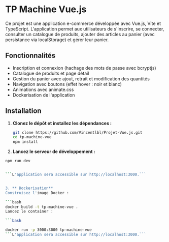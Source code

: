 # TP Machine Vue.js

Ce projet est une application e-commerce développée avec Vue.js, Vite et TypeScript. L'application permet aux utilisateurs de s'inscrire, se connecter, consulter un catalogue de produits, ajouter des articles au panier (avec persistance via localStorage) et gérer leur panier.

## Fonctionnalités

- Inscription et connexion (hachage des mots de passe avec bcryptjs)
- Catalogue de produits et page détail
- Gestion du panier avec ajout, retrait et modification des quantités
- Navigation avec boutons (effet hover : noir et blanc)
- Animations avec animate.css
- Dockerisation de l'application

## Installation

1. **Clonez le dépôt et installez les dépendances :**
   ```bash
   git clone https://github.com/Vincentlbl/Projet-Vue.js.git
   cd tp-machine-vue
   npm install

2. **Lancez le serveur de développement :**
```bash
npm run dev


```L'application sera accessible sur http://localhost:3000.```


3. ** Dockerisation**
Construisez l'image Docker :

```bash
docker build -t tp-machine-vue .
Lancez le container :

```bash

docker run -p 3000:3000 tp-machine-vue
```L'application sera accessible sur http://localhost:3000.```
